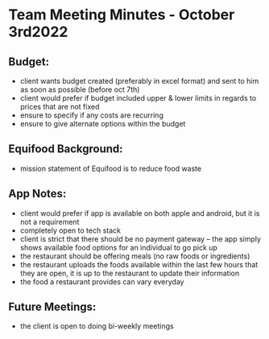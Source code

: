 # Team Meeting Minutes - October 3rd2022
## Budget:
- client wants budget created (preferably in excel format) and sent to him as soon as
possible (before oct 7th)
- client would prefer if budget included upper & lower limits in regards to prices that are
not fixed
- ensure to specify if any costs are recurring
- ensure to give alternate options within the budget
## Equifood Background:
- mission statement of Equifood is to reduce food waste
## App Notes:
- client would prefer if app is available on both apple and android, but it is not a
requirement
- completely open to tech stack
- client is strict that there should be no payment gateway – the app simply shows available
food options for an individual to go pick up
- the restaurant should be offering meals (no raw foods or ingredients)
- the restaurant uploads the foods available within the last few hours that they are open, it
is up to the restaurant to update their information
- the food a restaurant provides can vary everyday
## Future Meetings:
- the client is open to doing bi-weekly meetings
